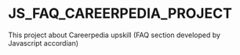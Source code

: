 # JS_FAQ_CAREERPEDIA_PROJECT
This project about Careerpedia upskill (FAQ section developed by Javascript accordian) 
